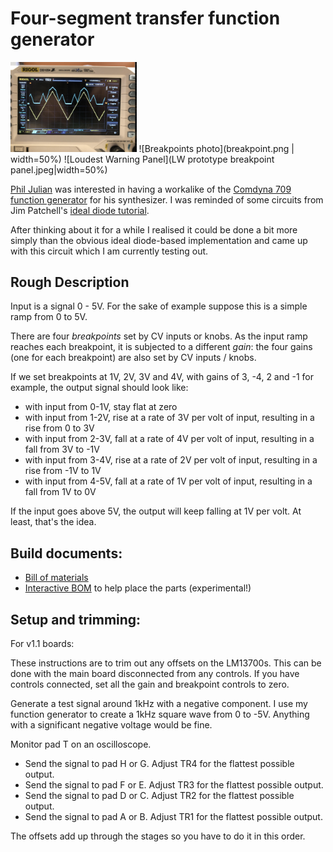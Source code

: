 # Four-segment transfer function generator

 <img src="breakpoint.png" alt="breakpoints scope shot" width="40%" >
![Breakpoints photo](breakpoint.png | width=50%)
![Loudest Warning Panel](LW prototype breakpoint panel.jpeg|width=50%)

[Phil Julian](https://philjulian.bandcamp.com/) was interested in having a workalike of the [Comdyna 709 function generator](http://www.analogmuseum.org/library/comdyna_functiongenerators.pdf) for his synthesizer. I was reminded of some circuits from Jim Patchell's [ideal diode tutorial](https://schmitzbits.de/diode_tutorial/index.html).

After thinking about it for a while I realised it could be done a bit more simply than the obvious ideal diode-based implementation and came up with this circuit which I am currently testing out. 

## Rough Description

Input is a signal 0 - 5V. For the sake of example suppose this is a simple ramp from 0 to 5V.

There are four *breakpoints* set by CV inputs or knobs. As the input ramp reaches each breakpoint, it is subjected to a different *gain*: the four gains (one for each breakpoint) are also set by CV inputs / knobs.

If we set breakpoints at 1V, 2V, 3V and 4V, with gains of 3, -4, 2 and -1 for example, the output signal should look like:
 - with input from 0-1V, stay flat at zero
 - with input from 1-2V, rise at a rate of 3V per volt of input, resulting in a rise from 0 to 3V
 - with input from 2-3V, fall at a rate of 4V per volt of input, resulting in a fall from 3V to -1V
 - with input from 3-4V, rise at a rate of 2V per volt of input, resulting in a rise from -1V to 1V
 - with input from 4-5V, fall at a rate of 1V per volt of input, resulting in a fall from 1V to 0V

If the input goes above 5V, the output will keep falling at 1V per volt. At least, that's the idea. 

## Build documents:

 - [Bill of materials](breakpoints-bom.pdf) 
 - [Interactive BOM](ibom.html) to help place the parts (experimental!)

## Setup and trimming:
 
 For v1.1 boards: 
 
 These instructions are to trim out any offsets on the LM13700s. This can be done with the main board disconnected from any controls. If you have controls connected, set all the gain and breakpoint controls to zero.

 Generate a test signal around 1kHz with a negative component. I use my function generator to create a 1kHz square wave from 0 to -5V. Anything with a significant negative voltage would be fine. 
 
 Monitor pad T on an oscilloscope.
 
 - Send the signal to pad H or G. Adjust TR4 for the flattest possible output.
 - Send the signal to pad F or E. Adjust TR3 for the flattest possible output.
 - Send the signal to pad D or C. Adjust TR2 for the flattest possible output.
 - Send the signal to pad A or B. Adjust TR1 for the flattest possible output. 
 
The offsets add up through the stages so you have to do it in this order. 

 
 

